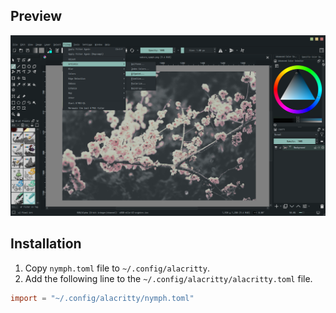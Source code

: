 ## Preview

<div align="center">
    <img width="700px" src="assets/preview.png">
</div>

## Installation

1. Copy `nymph.toml` file to `~/.config/alacritty`.
2. Add the following line to the `~/.config/alacritty/alacritty.toml` file.

```toml
import = "~/.config/alacritty/nymph.toml"
```
